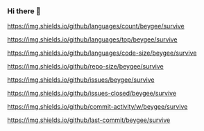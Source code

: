 ### Hi there 👋

<!--깃헙 레포 사용 언어 수-->
https://img.shields.io/github/languages/count/beygee/survive 
<!--깃헙 레포 최다빈도 언어-->
https://img.shields.io/github/languages/top/beygee/survive
<!--깃헙 레포 코드 용량-->
https://img.shields.io/github/languages/code-size/beygee/survive
<!--깃헙 레포 용량-->
https://img.shields.io/github/repo-size/beygee/survive
<!--깃헙 레포 오픈 이슈 개수-->
https://img.shields.io/github/issues/beygee/survive
<!--깃헙 레포 닫힌 이슈 개수-->
https://img.shields.io/github/issues-closed/beygee/survive
<!--깃헙 레포 주간 커밋 수-->
https://img.shields.io/github/commit-activity/w/beygee/survive
<!--깃헙 레포 라스트 커밋 날짜-->
https://img.shields.io/github/last-commit/beygee/survive

<!--
**wogur2689/wogur2689** is a ✨ _special_ ✨ repository because its `README.md` (this file) appears on your GitHub profile.

Here are some ideas to get you started:

- 🔭 I’m currently working on ...
- 🌱 I’m currently learning ...
- 👯 I’m looking to collaborate on ...
- 🤔 I’m looking for help with ...
- 💬 Ask me about ...
- 📫 How to reach me: ...
- 😄 Pronouns: ...
- ⚡ Fun fact: ...
-->
